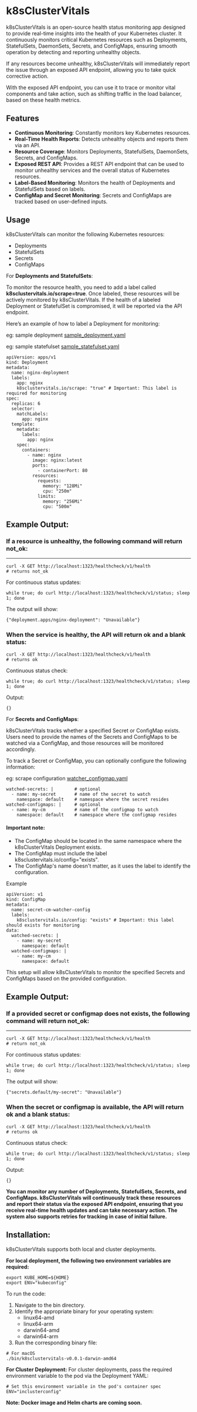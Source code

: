 # k8sClusterVitals

k8sClusterVitals is an open-source health status monitoring app designed to provide real-time insights into the health of your Kubernetes cluster. It continuously monitors critical Kubernetes resources such as Deployments, StatefulSets, DaemonSets, Secrets, and ConfigMaps, ensuring smooth operation by detecting and reporting unhealthy objects.

If any resources become unhealthy, k8sClusterVitals will immediately report the issue through an exposed API endpoint, allowing you to take quick corrective action.

With the exposed API endpoint, you can use it to trace or monitor vital components and take action, such as shifting traffic in the load balancer, based on these health metrics.

## Features
- **Continuous Monitoring**: Constantly monitors key Kubernetes resources.
- **Real-Time Health Reports**: Detects unhealthy objects and reports them via an API.
- **Resource Coverage**: Monitors Deployments, StatefulSets, DaemonSets, Secrets, and ConfigMaps.
- **Exposed REST API**: Provides a REST API endpoint that can be used to monitor unhealthy services and the overall status of Kubernetes resources.
- **Label-Based Monitoring**: Monitors the health of Deployments and StatefulSets based on labels.
- **ConfigMap and Secret Monitoring**: Secrets and ConfigMaps are tracked based on user-defined inputs.

## Usage
k8sClusterVitals can monitor the following Kubernetes resources:

- Deployments
- StatefulSets
- Secrets
- ConfigMaps

For **Deployments and StatefulSets**:

To monitor the resource health, you need to add a label called **k8sclustervitals.io/scrape=true**. Once labeled, these resources will be actively monitored by k8sClusterVitals. If the health of a labeled Deployment or StatefulSet is compromised, it will be reported via the API endpoint.

Here’s an example of how to label a Deployment for monitoring:

eg: sample deployment [sample_deployment.yaml](./examples/sample_deployment.yaml)

eg: sample statefulset [sample_statefulset.yaml](./examples/sample_statefulset.yaml)

```
apiVersion: apps/v1
kind: Deployment
metadata:
  name: nginx-deployment
  labels:
    app: nginx
    k8sclustervitals.io/scrape: "true" # Important: This label is required for monitoring
spec:
  replicas: 6
  selector:
    matchLabels:
      app: nginx
  template:
    metadata:
      labels:
        app: nginx
    spec:
      containers:
        - name: nginx
          image: nginx:latest
          ports:
            - containerPort: 80
          resources:
            requests:
              memory: "128Mi"
              cpu: "250m"
            limits:
              memory: "256Mi"
              cpu: "500m"

```
## Example Output:
### If a resource is unhealthy, the following command will return not_ok:
---
```
curl -X GET http://localhost:1323/healthcheck/v1/health
# returns not_ok
```
For continuous status updates:
```
while true; do curl http://localhost:1323/healthcheck/v1/status; sleep 1; done
```
The output will show:
```
{"deployment.apps/nginx-deployment": "Unavailable"}
```
### When the service is healthy, the API will return ok and a blank status:
```
curl -X GET http://localhost:1323/healthcheck/v1/health
# returns ok
```
Continuous status check:
```
while true; do curl http://localhost:1323/healthcheck/v1/status; sleep 1; done
```
Output:
```
{}
```

For **Secrets and ConfigMaps**:

k8sClusterVitals tracks whether a specified Secret or ConfigMap exists. Users need to provide the names of the Secrets and ConfigMaps to be watched via a ConfigMap, and those resources will be monitored accordingly.

To track a Secret or ConfigMap, you can optionally configure the following information:

eg: scrape configuration [watcher_configmap.yaml](./examples/watcher_configmap.yaml)

```
watched-secrets: |        # optional
  - name: my-secret       # name of the secret to watch
    namespace: default    # namespace where the secret resides
watched-configmaps: |     # optional
  - name: my-cm           # name of the configmap to watch
    namespace: default    # namespace where the configmap resides
```

#### Important note:
- The ConfigMap should be located in the same namespace where the k8sClusterVitals Deployment exists.
- The ConfigMap must include the label k8sclustervitals.io/config="exists".
- The ConfigMap's name doesn't matter, as it uses the label to identify the configuration.

Example
```
apiVersion: v1
kind: ConfigMap
metadata:
  name: secret-cm-watcher-config
  labels:
    k8sclustervitals.io/config: "exists" # Important: this label should exists for monitoring
data:
  watched-secrets: |
    - name: my-secret
      namespace: default
  watched-configmaps: |
    - name: my-cm
      namespace: default
```
This setup will allow k8sClusterVitals to monitor the specified Secrets and ConfigMaps based on the provided configuration.

## Example Output:
### If a provided secret or configmap does not exists, the following command will return not_ok:
---
```
curl -X GET http://localhost:1323/healthcheck/v1/health
# return not_ok
```
For continuous status updates:
```
while true; do curl http://localhost:1323/healthcheck/v1/status; sleep 1; done
```
The output will show:
```
{"secrets.default/my-secret": "Unavailable"}
```
### When the secret or configmap is available, the API will return ok and a blank status:
```
curl -X GET http://localhost:1323/healthcheck/v1/health
# returns ok
```
Continuous status check:
```
while true; do curl http://localhost:1323/healthcheck/v1/status; sleep 1; done
```
Output:
```
{}
```


**You can monitor any number of Deployments, StatefulSets, Secrets, and ConfigMaps. k8sClusterVitals will continuously track these resources and report their status via the exposed API endpoint, ensuring that you receive real-time health updates and can take necessary action. The system also supports retries for tracking in case of initial failure.**

## Installation:

k8sClusterVitals supports both local and cluster deployments.

**For local deployment, the following two environment variables are required:**

```
export KUBE_HOME=${HOME}
export ENV="kubeconfig"
```

To run the code:
1. Navigate to the bin directory.
2. Identify the appropriate binary for your operating system:
    - linux64-amd
    - linux64-arm
    - darwin64-amd
    - darwin64-arm
3. Run the corresponding binary file:
```
# For macOS
./bin/k8sclustervitals-v0.0.1-darwin-amd64
```

**For Cluster Deployment:**
For cluster deployments, pass the required environment variable to the pod via the Deployment YAML:

```
# Set this environment variable in the pod's container spec
ENV="inclusterconfig"
```

**Note: Docker image and Helm charts are coming soon.**